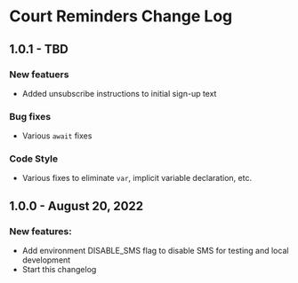 # Court Reminders Change Log

## 1.0.1 - TBD
### New featuers
- Added unsubscribe instructions to initial sign-up text
### Bug fixes
- Various ```await``` fixes

### Code Style
- Various fixes to eliminate ```var```, implicit variable declaration, etc.

## 1.0.0 - August 20, 2022

### New features:
- Add environment DISABLE_SMS flag to disable SMS for testing and local development
- Start this changelog